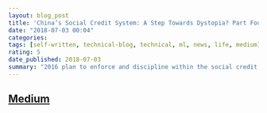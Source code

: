 ```yaml
---
layout: blog_post
title: 'China’s Social Credit System: A Step Towards Dystopia? Part Four: Joint Punishment'
date: "2018-07-03 00:04"
categories:
tags: [self-written, technical-blog, technical, ml, news, life, medium]
rating: 5
date_published: 2018-07-03
summary: "2016 plan to enforce and discipline within the social credit system."
---
```


## [Medium](https://medium.com/@regit/chinas-social-credit-system-a-step-towards-dystopia-part-four-joint-punishment-35b594e659ea)
